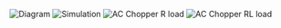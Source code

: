 ![Diagram](https://user-images.githubusercontent.com/49475559/122431777-62951d80-cfb2-11eb-973c-680045acfade.png)
![Simulation](https://user-images.githubusercontent.com/49475559/122431802-67f26800-cfb2-11eb-9586-3e8cc0a61942.png)
![AC Chopper R load](https://user-images.githubusercontent.com/49475559/122431809-69bc2b80-cfb2-11eb-9504-6ad822187a13.png)
![AC Chopper RL load](https://user-images.githubusercontent.com/49475559/122431816-6aed5880-cfb2-11eb-9acb-7a9266b9b535.png)

